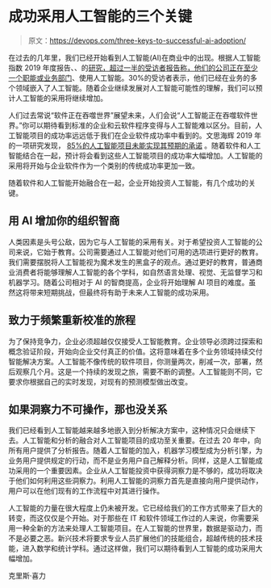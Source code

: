 # 成功采用人工智能的三个关键

> 原文：<https://devops.com/three-keys-to-successful-ai-adoption/>

在过去的几年里，我们已经开始看到人工智能(AI)在商业中的出现。根据人工智能指数 2019 年度报告、、的[研究，超过一半的受访者报告称，他们的公司正在至少一个职能或业务部门](https://hai.stanford.edu/sites/g/files/sbiybj10986/f/ai_index_2019_report.pdf)、使用人工智能。30%的受访者表示，他们已经在业务的多个领域嵌入了人工智能。随着企业继续发展对人工智能可能性的理解，我们可以预计人工智能的采用将继续增加。

人们过去常说“软件正在吞噬世界”展望未来，人们会说“人工智能正在吞噬软件世界。”你可以期待看到标准的企业和云软件程序变得与人工智能难以区分。目前，人工智能项目的成功率远远低于我们在企业软件成功率中看到的。文思海辉 2019 年的一项研究发现， [85%的人工智能项目未能实现其预期的承诺](https://www.prnewswire.com/news-releases/pactera-white-paper-reveals-85-percent-of-ai-projects-ultimately-fail-300871826.html) 。随着软件和人工智能结合在一起，预计将会看到这些人工智能项目的成功率大幅增加。人工智能的采用将开始与企业软件作为一个类别的传统成功率更加一致。

随着软件和人工智能开始融合在一起，企业开始投资人工智能，有几个成功的关键。

## **用 AI 增加你的组织智商**

人类因素是头号公敌，因为它与人工智能的采用有关。对于希望投资人工智能的公司来说，它始于教育。公司需要通过人工智能对他们可用的选项进行更好的教育。我们需要摆脱将人工智能视为魔术发生的黑盒子的观点。通过更好的教育，普通商业消费者将能够理解人工智能的各个学科，如自然语言处理、视觉、无监督学习和机器学习。随着公司相对于 AI 的智商提高，企业将开始理解 AI 项目的难度。虽然这将带来短期挑战，但最终将有助于未来人工智能的成功采用。

## **致力于频繁重新校准的旅程**

为了保持竞争力，企业必须超越仅仅接受人工智能教育。企业领导必须跨过探索和概念验证阶段，开始向企业交付真正的价值。这将意味着在多个业务领域持续交付智能解决方案。人工智能不像传统的软件项目，你测量两次，削减一次，部署，然后观察几个月。这是一个持续的发现之旅，需要不断的调整。人工智能则不同，它要求你根据自己的实时发现，对现有的预测模型做出改变。

## **如果洞察力不可操作，那也没关系**

我们已经看到人工智能越来越多地嵌入到分析解决方案中，这种情况只会继续下去。人工智能和分析的融合对人工智能项目的成功至关重要。在过去 20 年中，向所有用户提供了分析报告。随着人工智能的加入，机器学习模型成为分析引擎，为业务用户提供规定的行动，而不是业务用户自己解释分析。同样，这是人工智能成功采用的一个重要因素。企业从人工智能投资中获得洞察力是不够的，成功将取决于他们如何利用这些洞察力。利用人工智能的洞察力首先是直接向用户提供动作，用户可以在他们现有的工作流程中对其进行操作。

人工智能的力量在很大程度上仍未被开发。它已经给我们的工作方式带来了巨大的转变，而这仅仅是个开始。对于那些在 IT 和软件领域工作过的人来说，你需要采用一种全新的方法来处理人工智能项目。在人工智能的世界里，数据是驱动力，而不是必要之恶。新兴技术将要求专业人员扩展他们的技能组合，超越传统的技术技能，进入数学和统计学科。通过这样做，我们可以期待看到人工智能的成功采用大幅增加。

克里斯·喜力